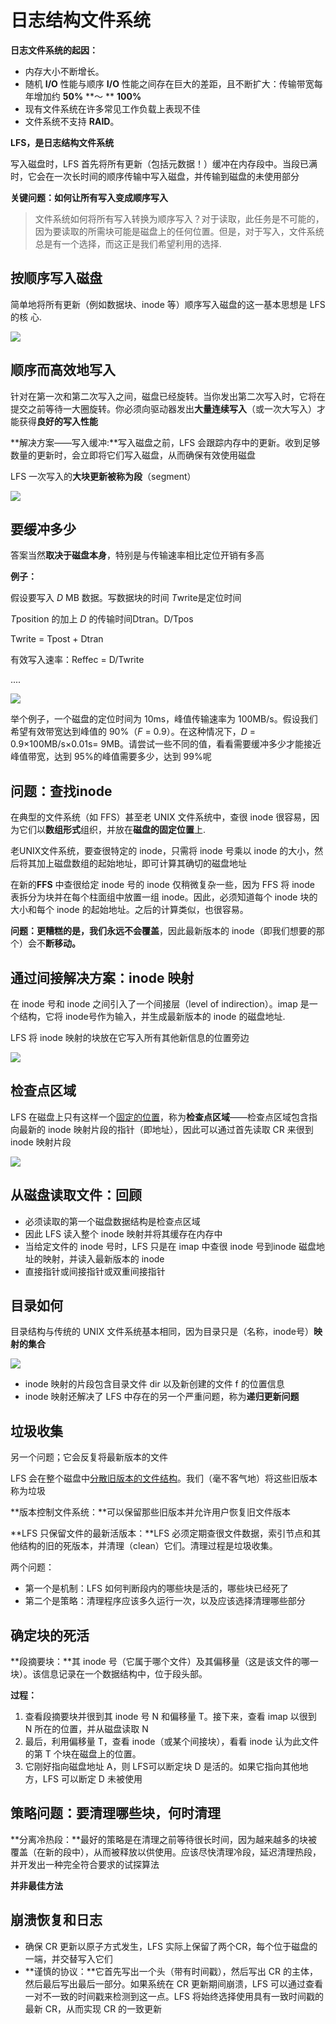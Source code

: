 # 日志结构文件系统

**日志文件系统的起因：**

- 内存大小不断增长。
- 随机 **I/O** 性能与顺序 **I/O** 性能之间存在巨大的差距，且不断扩大：传输带宽每年增加约 **50%** **～ ** **100%**
- 现有文件系统在许多常见工作负载上表现不佳
- 文件系统不支持 **RAID**。

 **LFS，是日志结构文件系统**

写入磁盘时，LFS 首先将所有更新（包括元数据！）缓冲在内存段中。当段已满时，它会在一次长时间的顺序传输中写入磁盘，并传输到磁盘的未使用部分



**关键问题：如何让所有写入变成顺序写入**

> 文件系统如何将所有写入转换为顺序写入？对于读取，此任务是不可能的，因为要读取的所需块可能是磁盘上的任何位置。但是，对于写入，文件系统总是有一个选择，而这正是我们希望利用的选择.



## 按顺序写入磁盘 

简单地将所有更新（例如数据块、inode 等）顺序写入磁盘的这一基本思想是 LFS 的核
 心.

![](https://picture-house.oss-cn-beijing.aliyuncs.com/notes/2022-04-19_10-59-24.png)



## 顺序而高效地写入 

针对在第一次和第二次写入之间，磁盘已经旋转。当你发出第二次写入时，它将在提交之前等待一大圈旋转。你必须向驱动器发出**大量连续写入**（或一次大写入）才能获得**良好的写入性能**

**解决方案——写入缓冲:**写入磁盘之前，LFS 会跟踪内存中的更新。收到足够数量的更新时，会立即将它们写入磁盘，从而确保有效使用磁盘

LFS 一次写入的**大块更新被称为段**（segment）

![](https://picture-house.oss-cn-beijing.aliyuncs.com/notes/2022-04-19_11-03-13.png)



## 要缓冲多少

答案当然**取决于磁盘本身**，特别是与传输速率相比定位开销有多高

**例子：**

假设要写入 *D* MB 数据。写数据块的时间 *T*write是定位时间

*T*position 的加上 *D* 的传输时间Dtran。D/Tpos

Twrite = Tpost + Dtran

有效写入速率：Reffec = D/Twrite 

....

![](https://picture-house.oss-cn-beijing.aliyuncs.com/notes/2022-04-19_11-07-25.png)



举个例子，一个磁盘的定位时间为 10ms，峰值传输速率为 100MB/s。假设我们希望有效带宽达到峰值的 90%（*F* = 0.9）。在这种情况下，*D* = 0.9×100MB/s×0.01s= 9MB。请尝试一些不同的值，看看需要缓冲多少才能接近峰值带宽，达到 95%的峰值需要多少，达到 99%呢



## 问题：查找inode

在典型的文件系统（如 FFS）甚至老 UNIX 文件系统中，查很 inode 很容易，因为它们以**数组形式**组织，并放在**磁盘的固定位置**上.

老UNIX文件系统，要查很特定的 inode，只需将 inode 号乘以 inode 的大小，然后将其加上磁盘数组的起始地址，即可计算其确切的磁盘地址

 

在新的**FFS** 中查很给定 inode 号的 inode 仅稍微复杂一些，因为 FFS 将 inode 表拆分为块并在每个柱面组中放置一组 inode。因此，必须知道每个 inode 块的大小和每个 inode 的起始地址。之后的计算类似，也很容易。

**问题：**更糟糕的是，我们**永远不会覆盖**，因此最新版本的 inode（即我们想要的那个）会不**断移动。**

## 通过间接解决方案：inode 映射 

在 inode 号和 inode 之间引入了一个间接层（level of indirection）。imap 是一个结构，它将 inode号作为输入，并生成最新版本的 inode 的磁盘地址.

LFS 将 inode 映射的块放在它写入所有其他新信息的位置旁边

![](https://picture-house.oss-cn-beijing.aliyuncs.com/notes/2022-04-19_11-13-15.png)



## 检查点区域

LFS 在磁盘上只有这样一个<u>固定的位置</u>，称为**检查点区域**——检查点区域包含指向最新的 inode 映射片段的指针（即地址），因此可以通过首先读取 CR 来很到 inode 映射片段

![](https://picture-house.oss-cn-beijing.aliyuncs.com/notes/2022-04-19_11-14-40.png)

## 从磁盘读取文件：回顾

- 必须读取的第一个磁盘数据结构是检查点区域
- 因此 LFS 读入整个 inode 映射并将其缓存在内存中
- 当给定文件的 inode 号时，LFS 只是在 imap 中查很 inode 号到inode 磁盘地址的映射，并读入最新版本的 inode
- 直接指针或间接指针或双重间接指针

## 目录如何

目录结构与传统的 UNIX 文件系统基本相同，因为目录只是（名称，inode号）**映射的集合**

![](https://picture-house.oss-cn-beijing.aliyuncs.com/notes/2022-04-19_11-16-44.png)

- inode 映射的片段包含目录文件 dir 以及新创建的文件 f 的位置信息
- inode 映射还解决了 LFS 中存在的另一个严重问题，称为**递归更新问题**



## 垃圾收集

另一个问题；它会反复将最新版本的文件

LFS 会在整个磁盘中<u>分散旧版本的文件结构</u>。我们（毫不客气地）将这些旧版本称为垃圾

**版本控制文件系统：**可以保留那些旧版本并允许用户恢复旧文件版本

**LFS 只保留文件的最新活版本：**LFS 必须定期查很文件数据，索引节点和其他结构的旧的死版本，并清理（clean）它们。清理过程是垃圾收集。

两个问题：

- 第一个是机制：LFS 如何判断段内的哪些块是活的，哪些块已经死了
- 第二个是策略：清理程序应该多久运行一次，以及应该选择清理哪些部分



## 确定块的死活

**段摘要块：**其 inode 号（它属于哪个文件）及其偏移量（这是该文件的哪一块）。该信息记录在一个数据结构中，位于段头部。

**过程：**

1. 查看段摘要块并很到其 inode 号 N 和偏移量 T。接下来，查看 imap 以很到 N 所在的位置，并从磁盘读取 N
2. 最后，利用偏移量 T，查看 inode（或某个间接块），看看 inode 认为此文件的第 T 个块在磁盘上的位置。
3. 它刚好指向磁盘地址 A，则 LFS可以断定块 D 是活的。如果它指向其他地方，LFS 可以断定 D 未被使用

## 策略问题：要清理哪些块，何时清理

**分离冷热段：**最好的策略是在清理之前等待很长时间，因为越来越多的块被覆盖（在新的段中），从而被释放以供使用。应该尽快清理冷段，延迟清理热段，并开发出一种完全符合要求的试探算法

**并非最佳方法**



## 崩溃恢复和日志 

- 确保 CR 更新以原子方式发生，LFS 实际上保留了两个CR，每个位于磁盘的一端，并交替写入它们
- **谨慎的协议：**它首先写出一个头（带有时间戳），然后写出 CR 的主体，然后最后写出最后一部分。如果系统在 CR 更新期间崩溃，LFS 可以通过查看一对不一致的时间戳来检测到这一点。LFS 将始终选择使用具有一致时间戳的最新 CR，从而实现 CR 的一致更新





